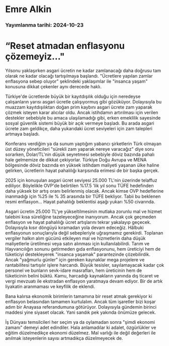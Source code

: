 # Emre Alkin

### Yayımlanma tarihi: 2024-10-23

# “Reset atmadan enflasyonu çözemeyiz…"

Yılsonu yaklaşırken asgari ücretin ne kadar zamlanacağı daha doğrusu tam olarak ne kadar olacağı tartışılmaya başlandı. "Ücretlere yapılan zamlar enflasyona sebep oluyor" şeklindeki yaklaşımlar ile "insanca yaşam" konusuna dikkat çekenler aynı derecede haklı.

Türkiye'de ücretlerde büyük bir kayıtdışılık olduğu için neredeyse çalışanların yarısı asgari ücretle çalışıyormuş gibi gözüküyor. Dolayısıyla bu muazzam kayıtdışılıktan doğan prim kaybını asgari ücrete zam yaparak çözmek isteyen karar alıcılar oldu. Ancak istihdamın artırılması için verilen destekler sebebiyle bu amaca ulaşılamadığı gibi, erken emeklilik sayesinde sosyal güvenlik sistemi büyük bir açık vermeye başladı. Bu arada asgari ücrete zam geldikçe, daha yukarıdaki ücret seviyeleri için zam talepleri artmaya başladı.

Konferans verdiğim ya da sunum yaptığım yabancı şirketlerin Türk olmayan üst düzey yöneticileri "sürekli zam yaparak nereye varacağız" diye soru sorarken, Dolar/TL'nin düşük seyretmesi sebebiyle döviz bazında pahalı hale gelmemize de dikkat çekiyorlar. Türkiye Doğu Avrupa ve MENA bölgesinde döviz bazında en yüksek istihdam maliyeti yaşanan ülke haline gelirken, ücretlerin hayat pahalılığı karşısında erimesi de bir başka gerçek.

2025 için konuşulan asgari ücret seviyesi 25.000 TL'nin üzerinde telaffuz ediliyor. Böylelikle OVP'de belirtilen %17.5 'lik yıl sonu TÜFE hedefinden daha yüksek bir artış oranı belirlenmiş olacak. Ancak kimse OVP hedeflerine inanmadığı için %25 ile % 35 arasında bir TÜFE bekliyor. Tabii bu beklenen resmi enflasyon... Hayat pahalılığı beklentisi aşağı yukarı %50 civarında.

Asgari ücretin 25.000 TL'ye yükseltilmesinin mutlaka zorunlu mal ve hizmet talebini kısa süreliğine tazeleyeceğine inanıyorum. Ancak çok geçmeden enflasyon ve hayat pahalılığı ücret artışlarını tekrar yakalayıp geçecek. Dolayısıyla kısır döngüyü kıramadan yola devam edeceğiz. Hâlbuki enflasyonun sonuçlarıyla değil sebepleriyle uğraşmamız gerekirdi. Toplanan vergiler halkın alım gücünü etkileyen mal ve hizmetlerin daha düşük maliyetlerle üretilmesi veya satın alınması için kullanılabilirdi. Tarım ve Hayvancılığın sonunu getirmeden gıda enflasyonunu, hem üreticiyi hem de tüketiciyi destekleyerek "insanca yaşamak" parantezinde çözebilirdik. Ancak "yağmurlu günler" için gereken kaynaklar mega projelere ve rantabilitesi tartışılır işlere harcandı. Büyük tesisler, sayılamayacak kadar çok personel ve bunların sevk-idare masrafları, hem üreticinin hem de tüketicinin belini büktü. Kamu, harcadığı kaynakların yanında dış ticaret ve vergi mevzuatı ile ekstradan enflasyon yaratmaya devam ediyor. Bir de artık liyakatin aranmaması ve keyfilik de eklendi.

Bana kalırsa ekonomik birimlerin tamamına bir reset atmak gerekiyor ki enflasyon belasından tamamen kurtulalım. Ancak tüm işaretler bizi koşar adım bir Anayasa referandumuna götürüyor. Dolayısıyla gündemin birinci maddesi yine siyaset olacak. Yani sandık pek yakında önümüze gelecek.

İş Dünyası temsilcileri her seçim ya da oylamadan sonra "şimdi ekonomi zamanı" demeyi adet edindiler. Hala anlamadılar ki adalet, özgürlükler ve eğitim düzelmedikçe ekonomi düzelmez. Mal varlığı ile değil değerleri ile anılmak isteyenlerin sayısı artmadıkça düzelmeyecek de.

